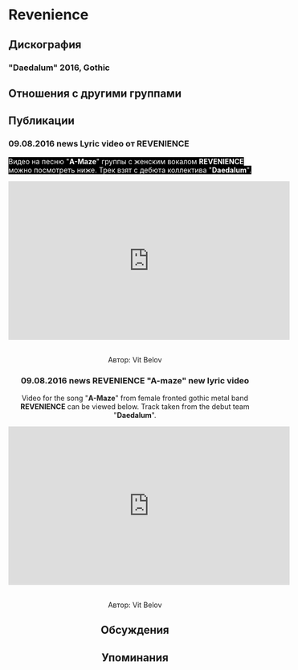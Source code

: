 # Revenience



## Дискография

### "Daedalum" 2016, Gothic




## Отношения с другими группами


## Публикации

### 09.08.2016 news Lyric video от REVENIENCE

<p><font color="#ffffff" style="background-color: rgb(0, 0, 0);">Видео на песню "<strong>A-Maze</strong>" группы с женским вокалом <strong>REVENIENCE</strong> можно посмотреть ниже. Трек взят с дебюта коллектива "<strong>Daedalum</strong>".</font></p><p><font color="#ffffff" style="background-color: rgb(0, 0, 0);"></font><center><iframe width="560" height="315" src="https://www.youtube.com/embed/W6CG4ndasbE" frameborder="0" allowfullscreen></iframe>&nbsp;</p>
Автор: Vit Belov

### 09.08.2016 news REVENIENCE &quot;A-maze&quot; new lyric video

<p>Video for the song "<strong>A-Maze</strong>" from female fronted gothic metal band <strong>REVENIENCE</strong> can be viewed below. Track taken from the debut team "<strong>Daedalum</strong>".</p><p><center><iframe width="560" height="315" src="https://www.youtube.com/embed/W6CG4ndasbE" frameborder="0" allowfullscreen></iframe>&nbsp;</p>
Автор: Vit Belov


## Обсуждения


## Упоминания

